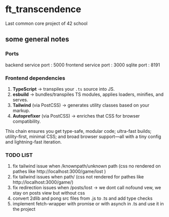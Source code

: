 # ft_transcendence

Last common core project of 42 school

## some general notes

### Ports

backend service port : 5000
frontend service port : 3000
sqlite port : 8191

### Frontend dependencies

1. **TypeScript** → transpiles your `.ts` source into JS.
2. **esbuild** → bundles/transpiles TS modules, applies loaders, minifies, and serves.
3. **Tailwind** (via PostCSS) → generates utility classes based on your markup.
4. **Autoprefixer** (via PostCSS) → enriches that CSS for browser compatibility.

This chain ensures you get type-safe, modular code; ultra-fast builds;
utility-first, minimal CSS; and broad browser support—all with a tiny config
and lightning-fast iteration.

### TODO LIST

1. fix tailwind issue when /knownpath/unknown path (css no rendered on pathes like http://localhost:3000/game/lost )
2. fix tailwind issues when path/ (css not rendered for pathes like http://localhost:3000/game/)
3. fix redirection issues when /posts/lost -> we dont call nofound vew, we stay on posts view but without css
4. convert 2dlib and pong src files from .js to .ts and add type checks
5. implement fetch-wrapper with promise or with asynch in .ts and use it in the project
